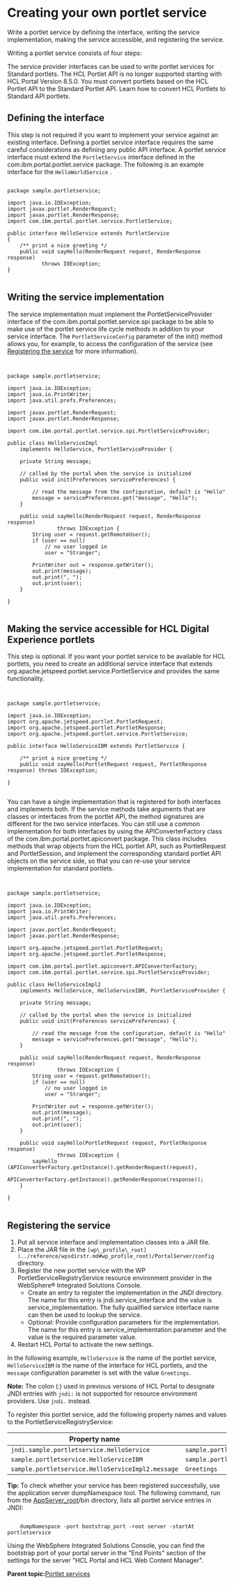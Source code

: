 # Creating your own portlet service 

Write a portlet service by defining the interface, writing the service implementation, making the service accessible, and registering the service.

Writing a portlet service consists of four steps:

The service provider interfaces can be used to write portlet services for Standard portlets. The HCL Portlet API is no longer supported starting with HCL Portal Version 8.5.0. You must convert portlets based on the HCL Portlet API to the Standard Portlet API. Learn how to convert HCL Portlets to Standard API portlets.

## Defining the interface

This step is not required if you want to implement your service against an existing interface. Defining a portlet service interface requires the same careful considerations as defining any public API interface. A portlet service interface must extend the `PortletService` interface defined in the com.ibm.portal.portlet.service package. The following is an example interface for the `HelloWorldService` .

```xmp

package sample.portletservice;

import java.io.IOException;
import javax.portlet.RenderRequest;
import javax.portlet.RenderResponse;
import com.ibm.portal.portlet.service.PortletService;

public interface HelloService extends PortletService
{
    /** print a nice greeting */
    public void sayHello(RenderRequest request, RenderResponse response) 
           throws IOException;
}


```

## Writing the service implementation

The service implementation must implement the PortletServiceProvider interface of the com.ibm.portal.portlet.service.spi package to be able to make use of the portlet service life cycle methods in addition to your service interface. The `PortletServiceConfig` parameter of the init\(\) method allows you, for example, to access the configuration of the service \(see [Registering the service](#reg_service) for more information\).

```xmp


package sample.portletservice;

import java.io.IOException;
import java.io.PrintWriter;
import java.util.prefs.Preferences;

import javax.portlet.RenderRequest;
import javax.portlet.RenderResponse;

import com.ibm.portal.portlet.service.spi.PortletServiceProvider;
 
public class HelloServiceImpl 
    implements HelloService, PortletServiceProvider {
    
    private String message;
        
    // called by the portal when the service is initialized        
    public void init(Preferences servicePreferences) {
        
        // read the message from the configuration, default is "Hello"
        message = servicePreferences.get("message", "Hello");
    }
        
    public void sayHello(RenderRequest request, RenderResponse response) 
                throws IOException {
        String user = request.getRemoteUser();
        if (user == null)
            // no user logged in
            user = "Stranger";
        
        PrintWriter out = response.getWriter();
        out.print(message);
        out.print(", ");
        out.print(user);            
    }

}


```

## Making the service accessible for HCL Digital Experience portlets

This step is optional. If you want your portlet service to be available for HCL portlets, you need to create an additional service interface that extends org.apache.jetspeed.portlet.service.PortletService and provides the same functionality.

```xmp


package sample.portletservice;

import java.io.IOException;
import org.apache.jetspeed.portlet.PortletRequest;
import org.apache.jetspeed.portlet.PortletResponse;
import org.apache.jetspeed.portlet.service.PortletService;

public interface HelloServiceIBM extends PortletService {

    /** print a nice greeting */
    public void sayHello(PortletRequest request, PortletResponse response) throws IOException;

}


```

You can have a single implementation that is registered for both interfaces and implements both. If the service methods take arguments that are classes or interfaces from the portlet API, the method signatures are different for the two service interfaces. You can still use a common implementation for both interfaces by using the APIConverterFactory class of the com.ibm.portal.portlet.apiconvert package. This class includes methods that wrap objects from the HCL portlet API, such as PortletRequest and PortletSession, and implement the corresponding standard portlet API objects on the service side, so that you can re-use your service implementation for standard portlets.

```xmp


package sample.portletservice;

import java.io.IOException;
import java.io.PrintWriter;
import java.util.prefs.Preferences;

import javax.portlet.RenderRequest;
import javax.portlet.RenderResponse;

import org.apache.jetspeed.portlet.PortletRequest;
import org.apache.jetspeed.portlet.PortletResponse;

import com.ibm.portal.portlet.apiconvert.APIConverterFactory;
import com.ibm.portal.portlet.service.spi.PortletServiceProvider;
 
public class HelloServiceImpl2 
    implements HelloService, HelloServiceIBM, PortletServiceProvider {
    
    private String message;
        
    // called by the portal when the service is initialized        
    public void init(Preferences servicePreferences) {
        
        // read the message from the configuration, default is "Hello"
        message = servicePreferences.get("message", "Hello");
    }
        
    public void sayHello(RenderRequest request, RenderResponse response) 
                throws IOException {
        String user = request.getRemoteUser();
        if (user == null)
            // no user logged in
            user = "Stranger";
        
        PrintWriter out = response.getWriter();
        out.print(message);
        out.print(", ");
        out.print(user);            
    }
    
    public void sayHello(PortletRequest request, PortletResponse response) 
                throws IOException {
        sayHello (APIConverterFactory.getInstance().getRenderRequest(request),
            APIConverterFactory.getInstance().getRenderResponse(response));
    }

}


```

## Registering the service

1.  Put all service interface and implementation classes into a JAR file.
2.  Place the JAR file in the `[wp\_profile\_root](../reference/wpsdirstr.md#wp_profile_root)/PortalServer/config` directory.
3.  Register the new portlet service with the WP PortletServiceRegistryService resource environment provider in the WebSphere® Integrated Solutions Console.
    -   Create an entry to register the implementation in the JNDI directory. The name for this entry is jndi.service\_interface and the value is service\_implementation. The fully qualified service interface name can then be used to lookup the service.
    -   Optional: Provide configuration parameters for the implementation. The name for this entry is service\_implementation.parameter and the value is the required parameter value.
4.  Restart HCL Portal to activate the new settings.

In the following example, `HelloService` is the name of the portlet service, `HelloServiceIBM` is the name of the interface for HCL portlets, and the `message` configuration parameter is set with the value `Greetings`.

**Note:** The colon \(:\) used in previous versions of HCL Portal to designate JNDI entries with `jndi:` is not supported for resource environment providers. Use `jndi.` instead.

To register this portlet service, add the following property names and values to the PortletServiceRegistryService:

|Property name|Value|
|-------------|-----|
|`jndi.sample.portletservice.HelloService`|`sample.portletservice.HelloServiceImpl2`|
|`sample.portletservice.HelloServiceIBM`|`sample.portletservice.HelloServiceImpl2`|
|`sample.portletservice.HelloServiceImpl2.message`|`Greetings`|

**Tip:** To check whether your service has been registered successfully, use the application server dumpNamespace tool. The following command, run from the [AppServer\_root](../reference/wpsdirstr.md#was_root)/bin directory, lists all portlet service entries in JNDI:

```

	dumpNamespace -port bootstrap_port -root server -startAt portletservice

```

Using the WebSphere Integrated Solutions Console, you can find the bootstrap port of your portal server in the "End Points" section of the settings for the server "HCL Portal and HCL Web Content Manager".

**Parent topic:**[Portlet services ](../dev-portlet/wpsptservice.md)

